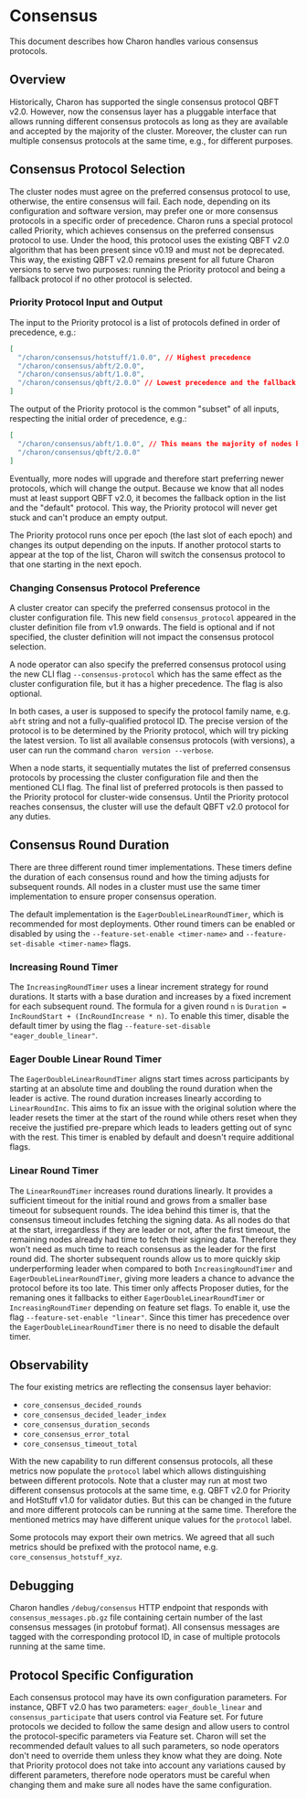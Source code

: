 # Consensus

This document describes how Charon handles various consensus protocols.

## Overview

Historically, Charon has supported the single consensus protocol QBFT v2.0.
However, now the consensus layer has a pluggable interface that allows running different consensus protocols as long as they are available and accepted by the majority of the cluster. Moreover, the cluster can run multiple consensus protocols at the same time, e.g., for different purposes.

## Consensus Protocol Selection

The cluster nodes must agree on the preferred consensus protocol to use, otherwise, the entire consensus will fail.
Each node, depending on its configuration and software version, may prefer one or more consensus protocols in a specific order of precedence.
Charon runs a special protocol called Priority, which achieves consensus on the preferred consensus protocol to use.
Under the hood, this protocol uses the existing QBFT v2.0 algorithm that has been present since v0.19 and must not be deprecated.
This way, the existing QBFT v2.0 remains present for all future Charon versions to serve two purposes: running the Priority protocol and being a fallback protocol if no other protocol is selected.

### Priority Protocol Input and Output

The input to the Priority protocol is a list of protocols defined in order of precedence, e.g.:

```json
[
  "/charon/consensus/hotstuff/1.0.0", // Highest precedence
  "/charon/consensus/abft/2.0.0",
  "/charon/consensus/abft/1.0.0",
  "/charon/consensus/qbft/2.0.0" // Lowest precedence and the fallback since it is always present
]
```

The output of the Priority protocol is the common "subset" of all inputs, respecting the initial order of precedence, e.g.:

```json
[
  "/charon/consensus/abft/1.0.0", // This means the majority of nodes have this protocol available
  "/charon/consensus/qbft/2.0.0"
]
```

Eventually, more nodes will upgrade and therefore start preferring newer protocols, which will change the output. Because we know that all nodes must at least support QBFT v2.0, it becomes the fallback option in the list and the "default" protocol. This way, the Priority protocol will never get stuck and can't produce an empty output.

The Priority protocol runs once per epoch (the last slot of each epoch) and changes its output depending on the inputs. If another protocol starts to appear at the top of the list, Charon will switch the consensus protocol to that one starting in the next epoch.

### Changing Consensus Protocol Preference

A cluster creator can specify the preferred consensus protocol in the cluster configuration file. This new field `consensus_protocol` appeared in the cluster definition file from v1.9 onwards. The field is optional and if not specified, the cluster definition will not impact the consensus protocol selection.

A node operator can also specify the preferred consensus protocol using the new CLI flag `--consensus-protocol` which has the same effect as the cluster configuration file, but it has a higher precedence. The flag is also optional.

In both cases, a user is supposed to specify the protocol family name, e.g. `abft` string and not a fully-qualified protocol ID.
The precise version of the protocol is to be determined by the Priority protocol, which will try picking the latest version.
To list all available consensus protocols (with versions), a user can run the command `charon version --verbose`.

When a node starts, it sequentially mutates the list of preferred consensus protocols by processing the cluster configuration file and then the mentioned CLI flag. The final list of preferred protocols is then passed to the Priority protocol for cluster-wide consensus. Until the Priority protocol reaches consensus, the cluster will use the default QBFT v2.0 protocol for any duties.

## Consensus Round Duration

There are three different round timer implementations. These timers define the duration of each consensus round and how the timing adjusts for subsequent rounds. All nodes in a cluster must use the same timer implementation to ensure proper consensus operation.

The default implementation is the `EagerDoubleLinearRoundTimer`, which is recommended for most deployments. Other round timers can be enabled or disabled by using the `--feature-set-enable <timer-name>` and `--feature-set-disable <timer-name>` flags.

### Increasing Round Timer

The `IncreasingRoundTimer` uses a linear increment strategy for round durations. It starts with a base duration and increases by a fixed increment for each subsequent round. The formula for a given round `n` is `Duration = IncRoundStart + (IncRoundIncrease * n)`. To enable this timer, disable the default timer by using the flag `--feature-set-disable "eager_double_linear"`.

### Eager Double Linear Round Timer

The `EagerDoubleLinearRoundTimer` aligns start times across participants by starting at an absolute time and doubling the round duration when the leader is active. The round duration increases linearly according to `LinearRoundInc`. This aims to fix an issue with the original solution where the leader resets the timer at the start of the round while others reset when they receive the justified pre-prepare which leads to leaders getting out of sync with the rest. This timer is enabled by default and doesn't require additional flags.

### Linear Round Timer

The `LinearRoundTimer` increases round durations linearly. It provides a sufficient timeout for the initial round and grows from a smaller base timeout for subsequent rounds. The idea behind this timer is, that the consensus timeout includes fetching the signing data. As all nodes do that at the start, irregardless if they are leader or not, after the first timeout, the remaining nodes already had time to fetch their signing data. Therefore they won't need as much time to reach consensus as the leader for the first round did. The shorter subsequent rounds allow us to more quickly skip underperforming leader when compared to both `IncreasingRoundTimer` and `EagerDoubleLinearRoundTimer`, giving more leaders a chance to advance the protocol before its too late. This timer only affects Proposer duties, for the remaning ones it fallbacks to either `EagerDoubleLinearRoundTimer` or `IncreasingRoundTimer` depending on feature set flags. To enable it, use the flag `--feature-set-enable "linear"`. Since this timer has precedence over the `EagerDoubleLinearRoundTimer` there is no need to disable the default timer.

## Observability

The four existing metrics are reflecting the consensus layer behavior:

- `core_consensus_decided_rounds`
- `core_consensus_decided_leader_index`
- `core_consensus_duration_seconds`
- `core_consensus_error_total`
- `core_consensus_timeout_total`

With the new capability to run different consensus protocols, all these metrics now populate the `protocol` label which allows distinguishing between different protocols.
Note that a cluster may run at most two different consensus protocols at the same time, e.g. QBFT v2.0 for Priority and HotStuff v1.0 for validator duties. But this can be changed in the future and more different protocols can be running at the same time.
Therefore the mentioned metrics may have different unique values for the `protocol` label.

Some protocols may export their own metrics. We agreed that all such metrics should be prefixed with the protocol name, e.g. `core_consensus_hotstuff_xyz`.

## Debugging

Charon handles `/debug/consensus` HTTP endpoint that responds with `consensus_messages.pb.gz` file containing certain number of the last consensus messages (in protobuf format).
All consensus messages are tagged with the corresponding protocol ID, in case of multiple protocols running at the same time.

## Protocol Specific Configuration

Each consensus protocol may have its own configuration parameters. For instance, QBFT v2.0 has two parameters: `eager_double_linear` and `consensus_participate` that users control via Feature set.
For future protocols we decided to follow the same design and allow users to control the protocol-specific parameters via Feature set.
Charon will set the recommended default values to all such parameters, so node operators don't need to override them unless they know what they are doing. Note that Priority protocol does not take into account any variations caused by different parameters, therefore node operators must be careful when changing them and make sure all nodes have the same configuration.
